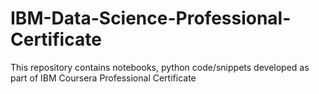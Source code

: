 # IBM-Data-Science-Professional-Certificate

This repository contains notebooks, python code/snippets developed as part of IBM Coursera Professional Certificate
